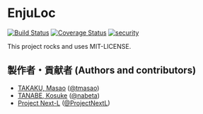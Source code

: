 # EnjuLoc
[<img src="https://travis-ci.com/next-l/enju_ndl.svg?branch=1.3" alt="Build
Status" />](https://travis-ci.com/next-l/enju_ndl) [<img
src="https://coveralls.io/repos/next-l/enju_ndl/badge.svg?branch=1.3&service=g
ithub" alt="Coverage Status"
/>](https://coveralls.io/github/next-l/enju_ndl?branch=1.3) [<img
src="https://hakiri.io/github/next-l/enju_loc/1.3.svg" alt="security"
/>](https://hakiri.io/github/next-l/enju_loc/1.3)

This project rocks and uses MIT-LICENSE.

## 製作者・貢献者 (Authors and contributors)
* [TAKAKU, Masao](https://github.com/masao) ([@tmasao](https://twitter.com/tmasao))
* [TANABE, Kosuke](https://github.com/nabeta) ([@nabeta](https://twitter.com/nabeta))
* [Project Next-L](https://www.next-l.jp) ([@ProjectNextL](https://twitter.com/ProjectNextL))
